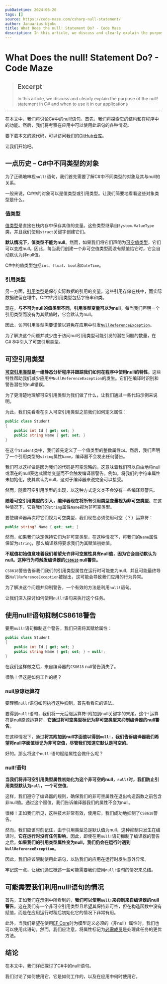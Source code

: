 ```yaml
---
pubDatetime: 2024-06-20
tags: []
source: https://code-maze.com/csharp-null-statement/
author: Januarius Njoku
title: What Does the null! Statement Do? - Code Maze
description: In this article, we discuss and clearly explain the purpose of the null! statement in C# and when to use it in our applications
---
```


# What Does the null! Statement Do? - Code Maze

> ## Excerpt
>
> In this article, we discuss and clearly explain the purpose of the null! statement in C# and when to use it in our applications

---

在本文中，我们将讨论C#中的null!语句。首先，我们将探索它的结构和在程序中的功能。然后，我们将考察在应用中可以使用此语句的各种情况。

要下载本文的源代码，可以访问我们的[GitHub仓库](https://github.com/CodeMazeBlog/CodeMazeGuides/tree/main/csharp-intermediate-topics/TheNullBangStatementInCSharp)。

让我们开始吧。

## 一点历史 – C#中不同类型的对象

为了正确地审视`null!`语句，我们首先需要了解C#中不同类型的对象及其与null的关系。

一般来说，C#中的对象可以是值类型或引用类型。让我们简要地看看这些对象类型是什么。

### 值类型

[值类型](https://code-maze.com/csharp-value-vs-reference-types/)是直接在栈内存中保存其值的变量。这些类型继承自`System.ValueType`类，并且我们使用`struct`关键字创建它们。

**默认情况下，值类型不能为null**。然而，如果我们将它们声明为[可空值类型](https://code-maze.com/csharp-nullable-types/)，它们可以变成null。因此，每当我们创建一个非可空值类型而没有赋值给它时，它会自动默认为非null值。

C#中的值类型包括`int`、`float`、`bool`和`DateTime`。

### 引用类型

另一方面，[引用类型](https://code-maze.com/csharp-value-vs-reference-types/)是保存实际数据的引用的变量。这些引用存储在栈中，而实际数据驻留在堆中。C#中的引用类型包括字符串和类。

现在，**与不可为null的值类型不同，引用类型变量可以为null**。每当我们声明一个引用类型而没有为其赋值时，它会默认为null。

因此，访问引用类型需要谨慎以避免在应用中引发[`NullReferenceException`](https://code-maze.com/csharp-nullreferenceexception/)。

为了解决这个问题并减少由于访问null引用类型可能引发的潜在问题的数量，在C# 8中引入了可空引用类型。

## 可空引用类型

**[可空引用类型](https://code-maze.com/csharp-nullable-types/)是一组静态分析程序并跟踪我们如何在程序中使用null的特性**。这些特性帮助我们减少应用中`NullReferenceException`的发生。它们在编译时识别和警告潜在的null错误。

为了更清楚地理解可空引用类型为我们做了什么，让我们通过一些代码示例来说明。

为此，我们先看看在引入可空引用类型之前我们如何定义属性：

```csharp
public class Student
{
    public int Id { get; set; }
    public string Name { get; set; }
}
```

在这个`Student`类中，我们首先定义了一个值类型的整数属性`Id`。然后，我们声明了一个引用类型的`string`属性`Name`，编译器不会发出任何警告。

我们可以这样做是因为我们的代码是可空忽略的。这意味着我们可以自由地将null或潜在的null表达式赋给变量而不会触发编译器警告。例如，将我们的字符串属性未初始化，使其默认为null，这对于编译器来说完全可以接受。

然而，随着可空引用类型的出现，以这种方式定义类不会没有一些编译器警告。

**随着可空引用类型的引入，编译器现在将所有引用类型变量视为非可空类型**。在这种情况下，它将我们的`string`属性`Name`视为非可空类型。

要使编译器再次将它们视为可空类型，我们现在必须使用可空（？）运算符：

```csharp
public string? Name { get; set; }
```

然而，如果我们决定保持它们为非可空类型，在这种情况下，将我们的`Name`属性保留为`string`，那么编译器将要求我们为其赋值初始值。

**不赋值初始值意味着我们希望允许非可空属性具有null值，因为它会自动默认为null。这种行为将触发编译器的[`CS8618`](https://code-maze.com/csharp-resolve-non-nullable-property-must-contain-a-non-null-value-warning/) null警告。**

`CS8618`警告告诉我们我们的引用类型属性在运行时可能变为null，并且可能最终导致`NullReferenceException`被抛出，这可能会导致我们应用的行为异常。

为了解决这个问题并抑制警告，一个有效的方法是利用`null!`语句。

让我们深入探讨如何使用`null!`语句来执行这个任务。

## 使用null!语句抑制**CS8618**警告

要用`null!`语句抑制这个警告，我们只需将其赋给属性：

```csharp
public class Student
{
    public int Id { get; set; }
    public string Name { get; set; } = null!;
}
```

在我们这样做之后，来自编译器的`CS8618` null警告消失了。

很酷！但这是如何工作的呢？

### null原谅运算符

要理解`null!`语句如何执行这种抑制，首先看看它的语法。

要得到`null!`语句，我们将一元后缀运算符`!`附加到null关键字的末尾。这个`!`运算符是null原谅运算符，**它通过将可空类型标记为非可空类型来抑制编译器的null警告**。

在这种情况下，通过**将其附加到null字面值以得到`null!`，我们告诉编译器我们希望将null字面值标记为非可空值，尽管我们知道它默认是可空的**。

好的。那么将这个`null!`语句赋给属性会做什么呢？

### null!语句

**当我们将非可空引用类型属性初始化为这个非可空的null，`null!`时，我们防止引用类型默认为`null`，一个可空值**。

这样，我们遵守了编译器的规则，确保我们的非可空属性在退出构造函数之前包含非null值。通过这个赋值，我们告诉编译器我们的属性不会为null。

很棒！正如我们所见，这种技术非常有效，使用它，我们成功地抑制了`CS8618`警告。

然而，我们应该时刻记住，由于引用类型总是默认值为null，这种抑制只发生在编译时。**它在运行时没有任何影响**。因此，即使在用`null!`语句抑制了编译器的警告之后，**如果我们的引用类型属性变为null，我们仍会在运行时遇到`NullReferenceException`**。

因此，我们应该限制使用此语句，以防我们的应用在运行时发生意外异常。

牢记这一点，让我们通过概述一些可能需要我们使用`null!`语句的情况来总结。

## 可能需要我们利用null!语句的情况

首先，正如我们在示例中所看到的，**我们可以使用`null!`来抑制来自编译器的null警告**。这在我们有一个非可空引用类型且希望其保持非可空，但在构造函数中没有赋值，而是在应用运行时稍后初始化它的情况下非常有用。

此外，当我们希望在使用[EF Core](https://code-maze.com/entity-framework-core-series/)时为模型定义必须的（非null）属性时，我们也可以使用此语句。然而，我们应注意，将属性标记为[必需成员](https://code-maze.com/csharp-required-members/)是处理此任务的更优方法。

## 结论

在本文中，我们详细探讨了C#中的null!语句。

我们讨论了如何使用它，它是如何工作的，以及在应用中何时使用它。
